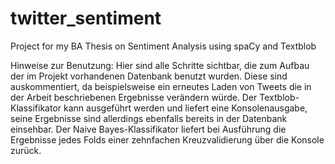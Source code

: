 # twitter_sentiment
 Project for my BA Thesis on Sentiment Analysis using spaCy and Textblob

Hinweise zur Benutzung: Hier sind alle Schritte sichtbar, die zum Aufbau der im Projekt vorhandenen Datenbank benutzt wurden. 
Diese sind auskommentiert, da beispielsweise ein erneutes Laden von Tweets die in der Arbeit beschriebenen Ergebnisse verändern
würde. Der Textblob-Klassifikator kann ausgeführt werden und liefert eine Konsolenausgabe, seine Ergebnisse sind allerdings
ebenfalls bereits in der Datenbank einsehbar. Der Naive Bayes-Klassifikator liefert bei Ausführung die Ergebnisse jedes Folds
einer zehnfachen Kreuzvalidierung über die Konsole zurück.